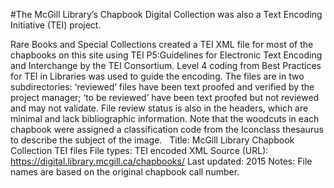 #The McGill Library’s Chapbook Digital Collection was also a Text Encoding Initiative (TEI) project. 

Rare Books and Special Collections created a TEI XML file for most of the chapbooks on this site using TEI P5:Guidelines for Electronic Text Encoding and Interchange by the TEI Consortium. Level 4 coding from Best Practices for TEI in Libraries was used to guide the encoding. The files are in two subdirectories: ‘reviewed’ files have been text proofed and verified by the project manager; ‘to be reviewed’ have been text proofed but not reviewed and may not validate. File review status is also in the headers, which are minimal and lack bibliographic information. Note that the woodcuts in each chapbook were assigned a classification code from the Iconclass thesaurus to describe the subject of the image.
 
Title:	McGill Library Chapbook Collection TEI files
File types:	TEI encoded XML
Source (URL):	https://digital.library.mcgill.ca/chapbooks/
Last updated:	2015
Notes:	File names are based on the original chapbook call number.
